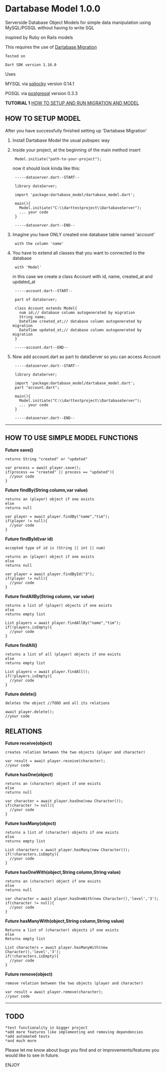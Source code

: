 Dartabase Model 1.0.0
=====================

  Serverside Database Object Models for simple data manipulation
  using MySQL/PGSQL without having to write SQL
  
  inspired by Ruby on Rails models
    
  This requires the use of [Dartabase Migration](http://pub.dartlang.org/packages/dartabase_migration) 
    
	Tested on 

    Dart SDK version 1.16.0
	    
  Uses
  
  MYSQL via [sqljocky](http://pub.dartlang.org/packages/sqljocky) version 0.14.1
  
  PGSQL via [postgresql](http://pub.dartlang.org/packages/postgresql) version 0.3.3
  
**TUTORIAL 1** [HOW TO SETUP AND RUN MIGRATION AND MODEL](https://github.com/HannesRammer/DartabaseTutorials/blob/master/tutorials/TUT1.md)
    	
HOW TO SETUP MODEL
------------
After you have successfully finished setting up 'Dartabase Migration' 

1. Install Dartabase Model the usual pubspec way 
    
2. Inside your project, at the beginning of the main method insert
        
		Model.initiate("path-to-your-project");

   now it should look kinda like this:
	
		-----dataserver.dart--START--
	
		library dataServer;

		import 'package:dartabase_model/dartabase_model.dart';

		main(){
		  Model.initiate("C:\\darttestproject\\DartabaseServer");
		  ... your code
		}
	
		-----dataserver.dart--END--
	
3. Imagine you have ONLY created one database table named 'account' 

    	with the column 'name'
	
4. You have to extend all classes that you want to connected to the database

	    with 'Model'
		   
   in this case we create a class Account with id, name, created_at and updated_at
		   
		-----account.dart--START--
			
		part of dataServer;
		
		class Account extends Model{
		  num id;// database column autogenerated by migration		
		  String name;
		  DateTime created_at;// database column autogenerated by migration
          DateTime updated_at;// database column autogenerated by migration
		}
		
		-----account.dart--END--

5. Now add account.dart as part to dataServer so you can access Account
   
		-----dataserver.dart--START--
			
		library dataServer;
	
		import 'package:dartabase_model/dartabase_model.dart';
		part "account.dart";	
		
		main(){
		  Model.initiate("C:\\darttestproject\\DartabaseServer");
		  ... your code
		}
	
		-----dataserver.dart--END--
 

*******************************************************************************************
HOW TO USE SIMPLE MODEL FUNCTIONS
---------------------------------
**Future save()** 
    
    returns String "created" or "updated"
     
    var process = await player.save();
    if(process == "created" || process == "updated"){
      //your code
    }
**Future findBy(String column,var value)** 
    
    returns an (player) object if one exists 
    else 
    returns null
   
    var player = await player.findBy("name","tim");
    if(player != null){
      //your code
    }
         
**Future findById(var id)** 
    
    accepted type of id is (String || int || num)
     
    returns an (player) object if one exists 
    else 
    returns null
   
    var player = await player.findById("3");
    if(player != null){
      //your code
    }
    
**Future findAllBy(String column, var value)** 
    
    returns a list of (player) objects if one exists 
    else 
    returns empty list
   
    List players = await player.findAllBy("name","tim");
    if(!players.isEmpty){
      //your code
    }
 
**Future findAll()** 
    
    returns a list of all (player) objects if one exists 
    else 
    returns empty list
   
    List players = await player.findAll();
    if(!players.isEmpty){
      //your code
    } 
 
**Future delete()** 
    
    deletes the object //TODO and all its relations
    
    await player.delete();
    //your code
    
    
RELATIONS
---------

**Future receive(object)** 
	 
	creates relation between the two objects (player and character)
	    
	var result = await player.receive(character);
    //your code
    
**Future hasOne(object)** 
   
	returns an (character) object if one exists 
	else 
	returns null
	   
	var character = await player.hasOne(new Character());
	if(character != null){
	  //your code
	}
  
**Future hasMany(object)** 
    
    returns a list of (character) objects if one exists 
    else 
    returns empty list
   
    List characters = await player.hasMany(new Character());
    if(!characters.isEmpty){
      //your code
    }
  
**Future hasOneWith(object,String column,String value)** 
	    
	returns an (character) object if one exists 
	else 
	returns null
	 
	var character = await player.hasOneWith(new Character(),'level','3');
	if(character != null){
	  //your code
	}
	
**Future hasManyWith(object,String column,String value)** 
	
	Returns a list of (character) objects if one exists 
	else 
	Returns empty list
	   
	List characters = await player.hasManyWith(new Character(),'level','3');
	if(!characters.isEmpty){
	  //your code
	} 
  
**Future remove(object)** 
	
	remove relation between the two objects (player and character)

	var result = await player.remove(character);
	//your code


*******************************************************************************************

TODO
----

	*test functionality in bigger project
    *add more features like implementing and removing dependencies
    *add automated tests
    *and much more

Please let me know about bugs you find and or improvements/features you would like to see in future.

ENJOY